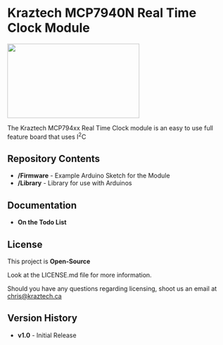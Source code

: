 # Kraztech MCP7940N Real Time Clock Module
<img src="https://www.kraztech.ca/media/github/MCP7940_kickstarter.jpg" width="300" height="169">

The Kraztech MCP794xx Real Time Clock module is an easy to use full feature board that uses I<sup>2</sup>C

## Repository Contents

<ul>
  <li><b>/Firmware</b>   - Example Arduino Sketch for the Module</li>
  <li><b>/Library</b>    - Library for use with Arduinos</li>
</ul>

## Documentation

<ul>
  <li><b>On the Todo List</b></li>
 </ul>

## License

This project is **Open-Source**

Look at the LICENSE.md file for more information.

Should you have any questions regarding licensing, shoot us an email at <A href="mailto:chris@kraztech.ca">chris@kraztech.ca</a>

## Version History

<ul>
  <li><b>v1.0</b> - Initial Release</li>
</ul>

